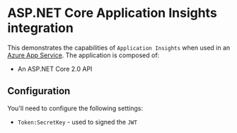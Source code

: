 # ASP.NET Core Application Insights integration

This demonstrates the capabilities of `Application Insights` when used in an [Azure App Service][azure-app-service]. The application is composed of:

- An ASP.NET Core 2.0 API

## Configuration

You'll need to configure the following settings:

- `Token:SecretKey` - used to signed the `JWT`

[application-insights]: https://docs.microsoft.com/en-us/azure/application-insights/app-insights-overview
[azure-app-service]: https://docs.microsoft.com/en-au/azure/app-service/app-service-web-overview
